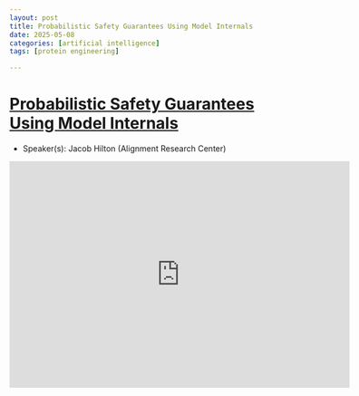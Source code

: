 ```yaml
---
layout: post
title: Probabilistic Safety Guarantees Using Model Internals  
date: 2025-05-08
categories: [artificial intelligence]
tags: [protein engineering]

---
```


# [Probabilistic Safety Guarantees Using Model Internals](https://www.youtube.com/watch?v=QM0vNKFqNUU)

* Speaker(s): Jacob Hilton (Alignment Research Center)


<iframe width="600" height="400" src="https://www.youtube.com/embed/QM0vNKFqNUU?si=PF28YLGihZxamIkw" title="YouTube video player" frameborder="0" allow="accelerometer; autoplay; clipboard-write; encrypted-media; gyroscope; picture-in-picture; web-share" referrerpolicy="strict-origin-when-cross-origin" allowfullscreen></iframe>